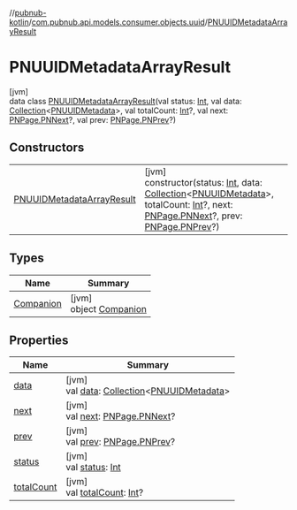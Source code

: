 //[pubnub-kotlin](../../../index.md)/[com.pubnub.api.models.consumer.objects.uuid](../index.md)/[PNUUIDMetadataArrayResult](index.md)

# PNUUIDMetadataArrayResult

[jvm]\
data class [PNUUIDMetadataArrayResult](index.md)(val status: [Int](https://kotlinlang.org/api/latest/jvm/stdlib/kotlin/-int/index.html), val data: [Collection](https://kotlinlang.org/api/latest/jvm/stdlib/kotlin.collections/-collection/index.html)&lt;[PNUUIDMetadata](../../../../pubnub-kotlin/com.pubnub.api.models.consumer.objects.uuid/-p-n-u-u-i-d-metadata/index.md)&gt;, val totalCount: [Int](https://kotlinlang.org/api/latest/jvm/stdlib/kotlin/-int/index.html)?, val next: [PNPage.PNNext](../../../../pubnub-kotlin/com.pubnub.api.models.consumer.objects/-p-n-page/-p-n-next/index.md)?, val prev: [PNPage.PNPrev](../../../../pubnub-kotlin/com.pubnub.api.models.consumer.objects/-p-n-page/-p-n-prev/index.md)?)

## Constructors

| | |
|---|---|
| [PNUUIDMetadataArrayResult](-p-n-u-u-i-d-metadata-array-result.md) | [jvm]<br>constructor(status: [Int](https://kotlinlang.org/api/latest/jvm/stdlib/kotlin/-int/index.html), data: [Collection](https://kotlinlang.org/api/latest/jvm/stdlib/kotlin.collections/-collection/index.html)&lt;[PNUUIDMetadata](../../../../pubnub-kotlin/com.pubnub.api.models.consumer.objects.uuid/-p-n-u-u-i-d-metadata/index.md)&gt;, totalCount: [Int](https://kotlinlang.org/api/latest/jvm/stdlib/kotlin/-int/index.html)?, next: [PNPage.PNNext](../../../../pubnub-kotlin/com.pubnub.api.models.consumer.objects/-p-n-page/-p-n-next/index.md)?, prev: [PNPage.PNPrev](../../../../pubnub-kotlin/com.pubnub.api.models.consumer.objects/-p-n-page/-p-n-prev/index.md)?) |

## Types

| Name | Summary |
|---|---|
| [Companion](-companion/index.md) | [jvm]<br>object [Companion](-companion/index.md) |

## Properties

| Name | Summary |
|---|---|
| [data](data.md) | [jvm]<br>val [data](data.md): [Collection](https://kotlinlang.org/api/latest/jvm/stdlib/kotlin.collections/-collection/index.html)&lt;[PNUUIDMetadata](../../../../pubnub-kotlin/com.pubnub.api.models.consumer.objects.uuid/-p-n-u-u-i-d-metadata/index.md)&gt; |
| [next](next.md) | [jvm]<br>val [next](next.md): [PNPage.PNNext](../../../../pubnub-kotlin/com.pubnub.api.models.consumer.objects/-p-n-page/-p-n-next/index.md)? |
| [prev](prev.md) | [jvm]<br>val [prev](prev.md): [PNPage.PNPrev](../../../../pubnub-kotlin/com.pubnub.api.models.consumer.objects/-p-n-page/-p-n-prev/index.md)? |
| [status](status.md) | [jvm]<br>val [status](status.md): [Int](https://kotlinlang.org/api/latest/jvm/stdlib/kotlin/-int/index.html) |
| [totalCount](total-count.md) | [jvm]<br>val [totalCount](total-count.md): [Int](https://kotlinlang.org/api/latest/jvm/stdlib/kotlin/-int/index.html)? |
